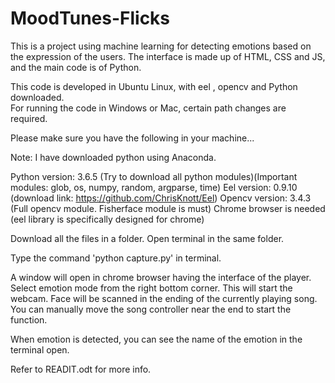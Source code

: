 # MoodTunes-Flicks

This is a project using machine learning for detecting emotions based on the expression of the users. The interface is made up of HTML, CSS and JS, and the main code is of Python.


This code is developed in Ubuntu Linux, with eel , opencv and Python downloaded.  
For running the code in Windows or Mac, certain path changes are required.


Please make sure you have the following in your machine...

Note: I have downloaded python using Anaconda.

Python version: 3.6.5 (Try to download all python modules)(Important modules: glob, os, numpy, random, argparse, time)
Eel version: 0.9.10 (download link: https://github.com/ChrisKnott/Eel)
Opencv version: 3.4.3 (Full opencv module. Fisherface module is must)
Chrome browser is needed (eel library is specifically designed for chrome)

Download all the files in a folder. Open terminal in the same folder. 

Type the command 'python capture.py' in terminal. 

A window will open in chrome browser having the interface of the player. Select emotion mode from the right bottom corner. This will start the webcam. Face will be scanned in the ending of the currently playing song. You can manually move the song controller near the end to start the function. 

When emotion is detected, you can see the name of the emotion in the terminal open.

Refer to READIT.odt for more info.
